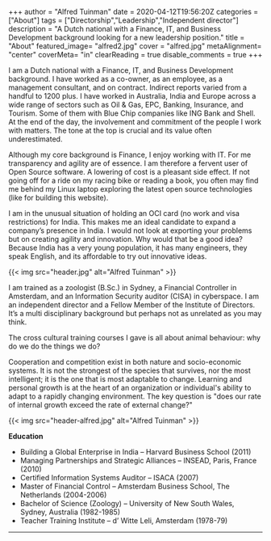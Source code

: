 +++
author = "Alfred Tuinman"
date = 2020-04-12T19:56:20Z
categories = ["About"]
tags = ["Directorship","Leadership","Independent director"]
description = "A Dutch national with a Finance, IT, and Business Development background looking for a new leadership position."
title = "About"
featured_image= "alfred2.jpg"
cover = "alfred.jpg"
metaAlignment= "center"
coverMeta= "in"
clearReading = true
disable_comments = true
+++


I am a Dutch national with a Finance, IT, and Business Development background. I have worked as a co-owner, as an employee, as a management consultant, and on contract. Indirect reports varied from a handful to 1200 plus. I have worked in Australia, India and Europe across a wide range of sectors such as Oil & Gas, EPC, Banking, Insurance, and Tourism. Some of them with Blue Chip companies like ING Bank and Shell. At the end of the day, the involvement and commitment of the people I work with matters. The tone at the top is crucial and its value often underestimated.

Although my core background is Finance, I enjoy working with IT. For me transparency and agility are of essence. I am therefore a fervent user of Open Source software. A lowering of cost is a pleasant side effect. If not going off for a ride on my racing bike or reading a book, you often may find me behind my Linux laptop exploring the latest open source technologies (like for building this website).



I am in the unusual situation of holding an OCI card (no work and visa restrictions) for India.  This makes me an ideal candidate to expand a company’s presence in India. I would not look at exporting your problems but on creating agility and innovation. Why would that be a good idea? Because India has a very young population, it has many engineers, they speak English, and its affordable to try out innovative ideas.

{{< img src="header.jpg" alt="Alfred Tuinman" >}}

I am trained as a zoologist (B.Sc.) in Sydney, a Financial Controller in Amsterdam, and an Information Security auditor (CISA) in cyberspace. I am an independent director and a Fellow Member of the Institute of Directors. It’s a multi disciplinary background but perhaps not as unrelated as you may think. 

The cross cultural training courses I gave is all about animal behaviour: why do we do the things we do?

Cooperation and competition exist in both nature and socio-economic systems. It is not the strongest of the species that survives, nor the most intelligent; it is the one that is most adaptable to change. Learning and personal growth is at the heart of an organization or individual's ability to adapt to a rapidly changing environment. The key question is "does our rate of internal growth exceed the rate of external change?"

{{< img src="header-alfred.jpg" alt="Alfred Tuinman" >}}

**Education**

* Building a Global Enterprise in India – Harvard Business School (2011)
* Managing Partnerships and Strategic Alliances – INSEAD, Paris, France (2010)
* Certified Information Systems Auditor – ISACA (2007)
* Master of Financial Control – Amsterdam Business School, The Netherlands (2004-2006)
* Bachelor of Science (Zoology) – University of New South Wales, Sydney, Australia (1982-1985)
* Teacher Training Institute – d’ Witte Leli, Amsterdam (1978-79)


---

